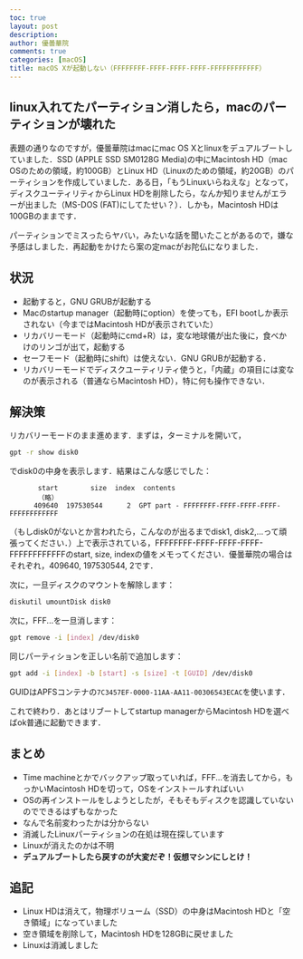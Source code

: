```yaml
---
toc: true
layout: post
description:
author: 優曇華院
comments: true
categories: [macOS]
title: macOS Xが起動しない（FFFFFFFF-FFFF-FFFF-FFFF-FFFFFFFFFFFF）
---
```


## linux入れてたパーティション消したら，macのパーティションが壊れた
表題の通りなのですが，優曇華院はmacにmac OS Xとlinuxをデュアルブートしていました．SSD (APPLE SSD SM0128G Media)の中にMacintosh HD（mac OSのための領域，約100GB）とLinux HD（Linuxのための領域，約20GB）のパーティションを作成していました．ある日，「もうLinuxいらねえな」となって，ディスクユーティリティからLinux HDを削除したら，なんか知りませんがエラーが出ました（MS-DOS (FAT)にしてたせい？）．しかも，Macintosh HDは100GBのままです．

パーティションでミスったらヤバい，みたいな話を聞いたことがあるので，嫌な予感はしました．再起動をかけたら案の定macがお陀仏になりました．

## 状況

- 起動すると，GNU GRUBが起動する
- Macのstartup manager（起動時にoption）を使っても，EFI bootしか表示されない（今まではMacintosh HDが表示されていた）
- リカバリーモード（起動時にcmd+R）は，変な地球儀が出た後に，食べかけのリンゴが出て，起動する
- セーフモード（起動時にshift）は使えない．GNU GRUBが起動する．
- リカバリーモードでディスクユーティリティ使うと，「内蔵」の項目には変なのが表示される（普通ならMacintosh HD），特に何も操作できない．

## 解決策

リカバリーモードのまま進めます．まずは，ターミナルを開いて，

```sh
gpt -r show disk0
```

でdisk0の中身を表示します．結果はこんな感じでした：

```text
       start        size  index  contents
       （略）
      409640  197530544      2  GPT part - FFFFFFFF-FFFF-FFFF-FFFF-FFFFFFFFFFFF
```

（もしdisk0がないとか言われたら，こんなのが出るまでdisk1, disk2,...って頑張ってください．）上で表示されている，FFFFFFFF-FFFF-FFFF-FFFF-FFFFFFFFFFFFのstart, size, indexの値をメモってください．優曇華院の場合はそれぞれ，409640, 197530544, 2です．

次に，一旦ディスクのマウントを解除します：

```sh
diskutil umountDisk disk0
```

次に，FFF...を一旦消します：

```sh
gpt remove -i [index] /dev/disk0
```

同じパーティションを正しい名前で追加します：

```sh
gpt add -i [index] -b [start] -s [size] -t [GUID] /dev/disk0
```

GUIDはAPFSコンテナの`7C3457EF-0000-11AA-AA11-00306543ECAC`を使います．

これで終わり．あとはリブートしてstartup managerからMacintosh HDを選べばok普通に起動できます．

## まとめ
- Time machineとかでバックアップ取っていれば，FFF...を消去してから，もっかいMacintosh HDを切って，OSをインストールすればいい
- OSの再インストールをしようとしたが，そもそもディスクを認識していないのでできるはずもなかった
- なんで名前変わったかは分からない
- 消滅したLinuxパーティションの在処は現在探しています
- Linuxが消えたのかは不明
- **デュアルブートしたら戻すのが大変だぞ！仮想マシンにしとけ！**

## 追記
- Linux HDは消えて，物理ボリューム（SSD）の中身はMacintosh HDと「空き領域」になっていました
- 空き領域を削除して，Macintosh HDを128GBに戻せました
- Linuxは消滅しました